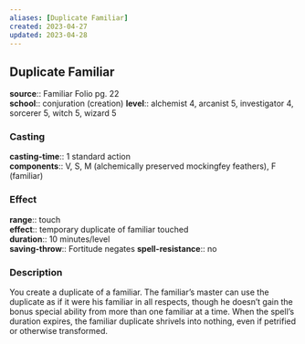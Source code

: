 ```yaml
---
aliases: [Duplicate Familiar]
created: 2023-04-27
updated: 2023-04-28
---
```


## Duplicate Familiar

**source**:: Familiar Folio pg. 22  
**school**:: conjuration (creation)
**level**:: alchemist 4, arcanist 5, investigator 4, sorcerer 5, witch 5, wizard 5

### Casting

**casting-time**:: 1 standard action  
**components**:: V, S, M (alchemically preserved mockingfey feathers), F (familiar)

### Effect

**range**:: touch  
**effect**:: temporary duplicate of familiar touched  
**duration**:: 10 minutes/level  
**saving-throw**:: Fortitude negates
**spell-resistance**:: no

### Description

You create a duplicate of a familiar. The familiar’s master can use the duplicate as if it were his familiar in all respects, though he doesn’t gain the bonus special ability from more than one familiar at a time. When the spell’s duration expires, the familiar duplicate shrivels into nothing, even if petrified or otherwise transformed.
